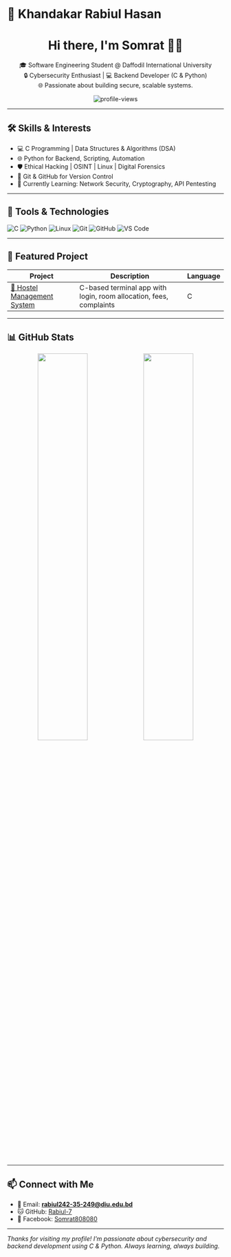 # 👋 Khandakar Rabiul Hasan

<h1 align="center">Hi there, I'm Somrat 👨‍💻</h1>

<p align="center">
  🎓 Software Engineering Student @ Daffodil International University <br>
  🔒 Cybersecurity Enthusiast | 💻 Backend Developer (C & Python) <br>
  🌐 Passionate about building secure, scalable systems.
</p>

<p align="center">
  <img src="https://komarev.com/ghpvc/?username=Rabiul-7&label=Profile%20views&color=0e75b6&style=flat" alt="profile-views" />
</p>

---

## 🛠️ Skills & Interests

- 💻 C Programming | Data Structures & Algorithms (DSA)
- 🌐 Python for Backend, Scripting, Automation
- 🛡️ Ethical Hacking | OSINT | Linux | Digital Forensics
- 📂 Git & GitHub for Version Control
- 🌱 Currently Learning: Network Security, Cryptography, API Pentesting

---

## 🔧 Tools & Technologies

![C](https://img.shields.io/badge/C-Programming-blue)
![Python](https://img.shields.io/badge/Python-3.11-blue)
![Linux](https://img.shields.io/badge/Linux-Kali%20%7C%20Ubuntu-black)
![Git](https://img.shields.io/badge/Git-%23F05033.svg?style=flat&logo=git&logoColor=white)
![GitHub](https://img.shields.io/badge/GitHub-100000?style=flat&logo=github&logoColor=white)
![VS Code](https://img.shields.io/badge/IDE-VSCode-blue)

---

## 🚀 Featured Project

| Project | Description | Language |
|--------|-------------|----------|
| [🏨 Hostel Management System](https://github.com/Rabiul-7/hostel-management-system) | C-based terminal app with login, room allocation, fees, complaints | C |

---

## 📊 GitHub Stats

<p align="center">
  <img src="https://github-readme-stats.vercel.app/api?username=Rabiul-7&show_icons=true&theme=tokyonight&hide_border=true" width="48%" />
  <img src="https://github-readme-stats.vercel.app/api/top-langs/?username=Rabiul-7&layout=compact&theme=tokyonight&hide_border=true" width="48%" />
</p>

---

## 📫 Connect with Me

- 📧 Email: **rabiul242-35-249@diu.edu.bd**
- 🐱 GitHub: [Rabiul-7](https://github.com/Rabiul-7)
- 👥 Facebook: [Somrat808080](https://www.facebook.com/somrat808080)

---

_Thanks for visiting my profile! I'm passionate about cybersecurity and backend development using C & Python. Always learning, always building._
